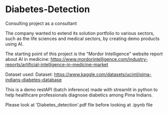 # Diabetes-Detection

Consulting project as a consultant

The company wanted to extend its solution portfolio to various sectors, such as the life sciences and medical sectors, by creating demo products using AI.

The starting point of this project is the "Mordor Intelligence" website report about AI in medicine: https://www.mordorintelligence.com/industry-reports/artificial-intelligence-in-medicine-market

Dataset used: Dataset: https://www.kaggle.com/datasets/uciml/pima-indians-diabetes-database

This is a demo restAPI (batch inference) made with streamlit in python to help healthcare professionals diagnose diabetics among Pima Indians.

Please look at 'Diabetes_detection'.pdf file before looking at .ipynb file
